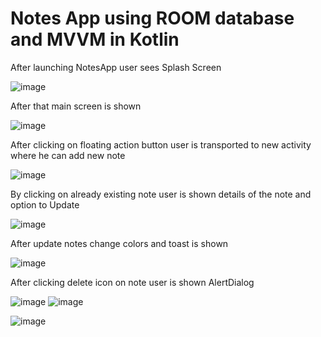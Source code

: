 # Notes App using ROOM database and MVVM in Kotlin

After launching NotesApp user sees Splash Screen

![image](https://user-images.githubusercontent.com/84230029/192519566-0bff3f4f-8f8a-40cf-ac49-7cba72ec51e8.png)

After that main screen is shown

![image](https://user-images.githubusercontent.com/84230029/192511168-0a98d11f-f378-48d3-b792-679d0b3e72b9.png)


After clicking on floating action button user is transported to new activity where he can add new note

![image](https://user-images.githubusercontent.com/84230029/192511805-f983d133-eee8-48b9-8523-53b5217b6a3b.png)


By clicking on already existing note user is shown details of the note and option to Update 

![image](https://user-images.githubusercontent.com/84230029/192512197-b67df73b-1ebd-40d8-9a70-84a9b4164109.png)

After update notes change colors and toast is shown

![image](https://user-images.githubusercontent.com/84230029/192512377-e04f8650-3ff4-4b29-9720-7bf6143cdf27.png)

After clicking delete icon on note user is shown AlertDialog

![image](https://user-images.githubusercontent.com/84230029/192514755-19de2602-2f18-49ea-8def-db4a2f52732d.png)
![image](https://user-images.githubusercontent.com/84230029/192514882-7ace9234-d9e7-4811-b041-8c0bcf842e0a.png)


![image](https://user-images.githubusercontent.com/84230029/192516556-a6a8a21d-0bf2-4b4d-bb6f-4bd26d391893.png)


